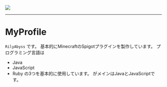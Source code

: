 <img src="https://github-readme-stats.vercel.app/api/top-langs/?username=RilyAbyssD" />

---

# MyProfile

```RilyAbyss``` です。
基本的にMinecraftのSpigotプラグインを製作しています。
プログラミング言語は
- Java
- JavaScript
- Ruby
の3つを基本的に使用しています。
がメインはJavaとJavaScriptです。
